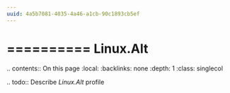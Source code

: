 ```yaml
---
uuid: 4a5b7081-4035-4a46-a1cb-90c1893cb5ef
---
```



==========
Linux.Alt
==========

.. contents:: On this page
    :local:
    :backlinks: none
    :depth: 1
    :class: singlecol

.. todo::
    Describe *Linux.Alt* profile

